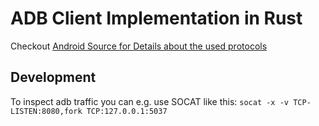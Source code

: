 # ADB Client Implementation in Rust

Checkout [Android Source for Details about the used protocols](https://cs.android.com/android/platform/superproject/main/+/main:packages/modules/adb/)


## Development

To inspect adb traffic you can e.g. use SOCAT like this:
```socat -x -v TCP-LISTEN:8080,fork TCP:127.0.0.1:5037```